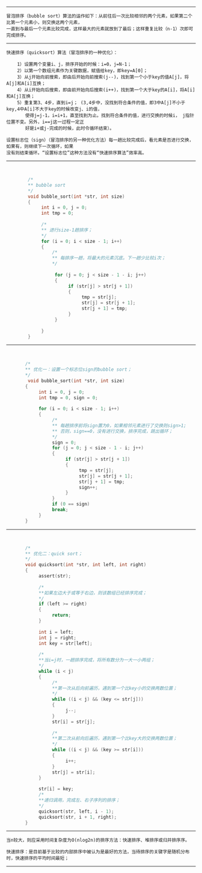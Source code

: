 

-----------------------------------------------------------------------------------------------------------------------------------
    
	冒泡排序（bubble sort）算法的运作如下：从前往后一次比较相邻的两个元素，如果第二个比第一个元素小，则交换这两个元素，
	一直到与最后一个元素比较完成，这样最大的元素就放到了最后；这样重复比较（n-1）次即可完成排序。

-----------------------------------------------------------------------------------------------------------------------------------

    快速排序（quicksort）算法（冒泡排序的一种优化）：
    
        1）设置两个变量i、j，排序开始的时候：i=0，j=N-1；
        2）以第一个数组元素作为关键数据，赋值给key，即key=A[0]；
        3）从j开始向前搜索，即由后开始向前搜索(j--)，找到第一个小于key的值A[j]，将A[j]和A[i]互换；
        4）从i开始向后搜索，即由前开始向后搜索(i++)，找到第一个大于key的A[i]，将A[i]和A[j]互换；
        5）重复第3、4步，直到i=j； (3,4步中，没找到符合条件的值，即3中A[j]不小于key,4中A[i]不大于key的时候改变j、i的值，
           使得j=j-1，i=i+1，直至找到为止。找到符合条件的值，进行交换的时候i， j指针位置不变。另外，i==j这一过程一定正
           好是i+或j-完成的时候，此时令循环结束）。
                                                                                                         
    设置标志位（sign）（冒泡排序的另一种优化方法）每一趟比较完成后，看元素是否进行交换，如果有，则继续下一次循环，如果
    没有则结束循环。“设置标志位”这种方法没有“快速排序算法”效率高。

-----------------------------------------------------------------------------------------------------------------------------------


```c


		/*
		** bubble sort
		*/ 
		void bubble_sort(int *str, int size)
		{
		     int i = 0, j = 0;
		     int tmp = 0;
		      
		     /*
		     ** 进行size-1趟排序；
		     */
		     for (i = 0; i < size - 1; i++)
		     {
		         /*
		         ** 每排序一趟，将最大的元素沉底。下一趟少比较i次；
		         */
		 
		          for (j = 0; j < size - 1 - i; j++)       
		          {
		               if (str[j] > str[j + 1])
		               {
		                    tmp = str[j];
		                    str[j] = str[j + 1];
		                    str[j + 1] = tmp;
		               }
		          }
		 
		     }
		}


```
 
 -----------------------------------------------------------------------------------------------------------------------------------
 
 
 ```c
 
		 
		/*
		** 优化一：设置一个标志位sign的bubble sort；
		*/
		 void bubble_sort(int *str, int size)
		{
		     int i = 0, j = 0;
		     int tmp = 0, sign = 0;
		      
		     for (i = 0; i < size - 1; i++)
		     {
		          /*
		          ** 每趟排序前将sign置为0，如果相邻元素进行了交换则sign>1;
		          ** 否则，sign==0，没有进行交换，排序完成，跳出循环；
		          */
		          sign = 0;
		          for (j = 0; j < size - 1 - i; j++)
		          {
		               if (str[j] > str[j + 1])
		               {
		                    tmp = str[j];
		                    str[j] = str[j + 1];
		                    str[j + 1] = tmp;
		                    sign++;
		               }
		          }
		          if (0 == sign)
		          break;
		     }
		}
 
 
 ```
 
 -----------------------------------------------------------------------------------------------------------------------------------
 
 
 ```c
 
 
		/*
		** 优化二：quick sort；
		*/
		void quicksort(int *str, int left, int right)
		{
		     assert(str);
		      
		     /*
		     **如果左边大于或等于右边，则该数组已经排序完成；
		     */
		     if (left >= right)
		     {
		          return;
		     }
		      
		     int i = left;
		     int j = right;
		     int key = str[left];
		      
		     /*
		     **当i=j时，一趟排序完成，将所有数分为一大一小两组；
		     */
		     while (i < j)
		     {
		          /*
		          **第一次从后向前遍历，遇到第一个比key小的交换两数位置；
		          */
		          while ((i < j) && (key <= str[j]))
		          {
		               j--;
		          }
		          str[i] = str[j];
		           
		          /*
		          **第二次从前向后遍历，遇到第一个比key大的交换两数位置；
		          */
		          while ((i < j) && (key >= str[i]))
		          {
		               i++;
		          }
		          str[j] = str[i];
		     }
		      
		     str[i] = key;
		     /*
		     **递归调用，完成左、右子序列的排序；
		     */
		     quicksort(str, left, i - 1);
		     quicksort(str, i + 1, right);
		}


```


-----------------------------------------------------------------------------------------------------------------------------------


    当n较大，则应采用时间复杂度为O(nlog2n)的排序方法：快速排序、堆排序或归并排序序。
    
    快速排序：是目前基于比较的内部排序中被认为是最好的方法，当待排序的关键字是随机分布时，快速排序的平均时间最短；


-----------------------------------------------------------------------------------------------------------------------------------


